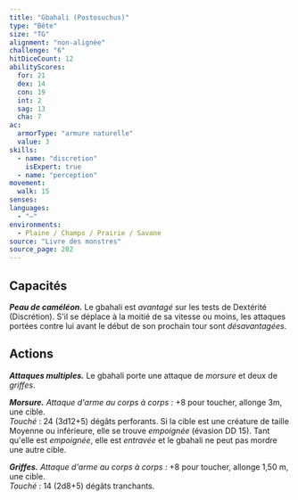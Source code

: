 ```yaml
---
title: "Gbahali (Postosuchus)"
type: "Bête"
size: "TG"
alignment: "non-alignée"
challenge: "6"
hitDiceCount: 12
abilityScores:
  for: 21
  dex: 14
  con: 19
  int: 2
  sag: 13
  cha: 7
ac: 
  armorType: "armure naturelle"
  value: 3
skills: 
  - name: "discretion"
    isExpert: true
  - name: "perception"
movement: 
  walk: 15
senses: 
languages: 
  - "—"
environments:
  - Plaine / Champs / Prairie / Savane
source: "Livre des monstres"
source_page: 202
---
```

## Capacités
**_Peau de caméléon._** Le gbahali est _avantagé_ sur les tests de Dextérité (Discrétion). S'il se déplace à la moitié de sa vitesse ou moins, les attaques portées contre lui avant le début de son prochain tour sont _désavantagées_.

## Actions
**_Attaques multiples._** Le gbahali porte une attaque de _morsure_ et deux de _griffes_.

**_Morsure._** _Attaque d'arme au corps à corps :_ +8 pour toucher, allonge 3m, une cible.  
_Touché_ : 24 (3d12+5) dégâts perforants. Si la cible est une créature de taille Moyenne ou inférieure, elle se trouve _empoignée_ (évasion DD 15). Tant qu'elle est _empoignée_, elle est _entravée_ et le gbahali ne peut pas mordre une autre cible.

**_Griffes._** _Attaque d'arme au corps à corps :_ +8 pour toucher, allonge 1,50 m, une cible.  
_Touché_ : 14 (2d8+5) dégâts tranchants.
